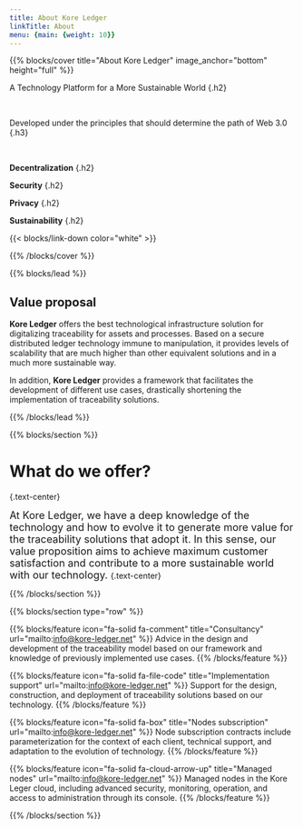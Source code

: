 ```yaml
---
title: About Kore Ledger
linkTitle: About
menu: {main: {weight: 10}}
---
```


{{% blocks/cover title="About Kore Ledger" image_anchor="bottom" height="full" %}}

A Technology Platform for a More Sustainable World
{.h2}

<br />

Developed under the principles that should determine the path of Web 3.0
{.h3}

<br />

**Decentralization**
{.h2}

**Security**
{.h2}

**Privacy**
{.h2}

**Sustainability**
{.h2}

{{< blocks/link-down color="white" >}}

{{% /blocks/cover %}}

{{% blocks/lead %}}

## Value proposal

**Kore Ledger** offers the best technological infrastructure solution for digitalizing traceability for assets and processes. Based on a secure distributed ledger technology immune to manipulation, it provides levels of scalability that are much higher than other equivalent solutions and in a much more sustainable way.

In addition, **Kore Ledger** provides a framework that facilitates the development of different use cases, drastically shortening the implementation of traceability solutions.

{{% /blocks/lead %}}

{{% blocks/section %}}

# What do we offer?
{.text-center}

<font size=4>At Kore Ledger, we have a deep knowledge of the technology and how to evolve it to generate more value for the traceability solutions that adopt it. In this sense, our value proposition aims to achieve maximum customer satisfaction and contribute to a more sustainable world with our technology.
</font>
{.text-center}

{{% /blocks/section %}}

{{% blocks/section type="row" %}}

{{% blocks/feature icon="fa-solid fa-comment" title="Consultancy" url="mailto:info@kore-ledger.net" %}}
Advice in the design and development of the traceability model based on our framework and knowledge of previously implemented use cases.
{{% /blocks/feature %}}

{{% blocks/feature icon="fa-solid fa-file-code" title="Implementation support" url="mailto:info@kore-ledger.net" %}}
Support for the design, construction, and deployment of traceability solutions based on our technology.
{{% /blocks/feature %}}

{{% blocks/feature icon="fa-solid fa-box" title="Nodes subscription" url="mailto:info@kore-ledger.net" %}}
Node subscription contracts include parameterization for the context of each client, technical support, and adaptation to the evolution of technology.
{{% /blocks/feature %}}

{{% blocks/feature icon="fa-solid fa-cloud-arrow-up" title="Managed nodes" url="mailto:info@kore-ledger.net" %}}
Managed nodes in the Kore Leger cloud, including advanced security, monitoring, operation, and access to administration through its console.
{{% /blocks/feature %}}

{{% /blocks/section %}}